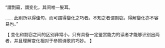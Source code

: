 “謂剽竊，謂变化，其间唯一髮耳。

……
此則所以得佳句，而可謂得變化之巧者。不知之者谓剽窃。得解變化亦不容易也。”

【
变化和剽窃之间的区别非常小，只有具备一定鉴赏能力的读者才能够识别出两者，并且理解变化相对于参照诗歌的巧妙。
】